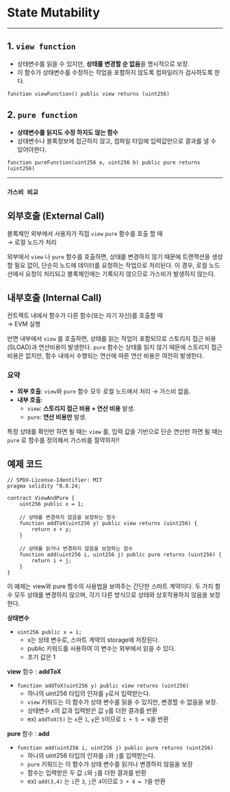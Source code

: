 # State Mutability

---

## 1. `view function`

- 상태변수를 읽을 수 있지만, **상태를 변경할 순 없음**을 명시적으로 보장.
- 이 함수가 상태변수를 수정하는 작업을 포함하지 않도록 컴파일러가 검사하도록 한다.

```solidity
function viewFunction() public view returns (uint256)
```

## 2. `pure function`
- **상태변수를 읽지도 수정 하지도 않는 함수**
- 상태변수나 블록정보에 접근하지 않고, 컴파일 타임에 입력값만으로 결과를 낼 수 있어야한다.

```solidity
function pureFunction(uint256 a, uint256 b) public pure returns (uint256)
```
---

### `가스비 비교`
**외부호출 (External Call)**
---

블록체인 외부에서 사용자가 직접 `view` `pure` 함수를 호출 할 때  
→ 로컬 노드가 처리

외부에서 `view` 나 `pure` 함수를 호출하면, 상태를 변경하지 않기 때문에 트랜잭션을 생성할 필요 없이, 단순히 노드에 데이터를 요청하는 작업으로 처리된다. 이 경우, 로컬 노드 선에서 요청이 처리되고 블록체인에는 기록되지 않으므로 가스비가 발생하지 않는다. 



**내부호출 (Internal Call)**  
---
컨트랙트 내에서 함수가 다른 함수(또는 자기 자신)를 호출할 때  
→ EVM 실행

반면 내부에서 `view` 를 호출하면, 상태를 읽는 작업이 포함되므로 스토리지 접근 비용(SLOAD)과 연산비용이 발생한다. `pure` 함수는 상태를 읽지 않기 때문에 스토리지 접근 비용은 없지만, 함수 내에서 수행되는 연산에 따른 연산 비용은 여전히 발생한다.

### 요약

- **외부 호출**: `view`와 `pure` 함수 모두 로컬 노드에서 처리 → 가스비 없음.
- **내부 호출**:
    - `view`: **스토리지 접근 비용 + 연산 비용** 발생.
    - `pure`: **연산 비용만** 발생.

특정 상태를 확인만 하면 될 때는 `view` 를, 입력 값을 기반으로 단순 연산만 하면 될 때는 `pure` 로 함수를 정의해서 가스비를 절약하자!!

## 예제 코드
```solidity
// SPDX-License-Identifier: MIT
pragma solidity ^0.8.24;

contract ViewAndPure {
    uint256 public x = 1;

    // 상태를 변경하지 않음을 보장하는 함수
    function addToX(uint256 y) public view returns (uint256) {
        return x + y;
    }

    // 상태를 읽거나 변경하지 않음을 보장하는 함수
    function add(uint256 i, uint256 j) public pure returns (uint256) {
        return i + j;
    }
}
```
이 예제는 view와 pure 함수의 사용법을 보여주는 간단한 스마트 계약이다. 두 가지 함수 모두 상태를 변경하지 않으며, 각기 다른 방식으로 상태와 상호작용하지 않음을 보장한다.

**상태변수**
- `uint256 public x = 1;` 
    - x는 상태 변수로, 스마트 계약의 storage에 저장된다.
    - public 키워드를 사용하여 이 변수는 외부에서 읽을 수 있다.
    - 초기 값은 1

**view** 함수 : **addToX**
- `function addToX(uint256 y) public view returns (uint256)`
    - 하나의 uint256 타입의 인자를 `y`로서 입력받는다.
    - `view` 키워드는 이 함수가 상태 변수를 읽을 수 있지만, 변경할 수 없음을 보장.
    - 상태변수 `x`의 값과 입력받은 값 `y`를 더한 결과를 반환
    - ex) `addToX(5)` 는 `x`은 `1`, `y`은 `5`이므로 `1 + 5 = 6`을 반환

**pure** 함수 : **add**
- `function add(uint256 i, uint256 j) public pure returns (uint256)`
    - 하나의 uint256 타입의 인자를 `i`와 `j`를 입력받는다.
    - `pure` 키워드는 이 함수가 상태 변수를 읽거나 변경하지 않음을 보장
    - 함수는 입력받은 두 값 `i`와 `j`를 더한 결과를 반환
    - ex) `add(3,4)` 는 `i`은 `3`, `j`은 `4`이므로 `3 + 4 = 7`을 반환